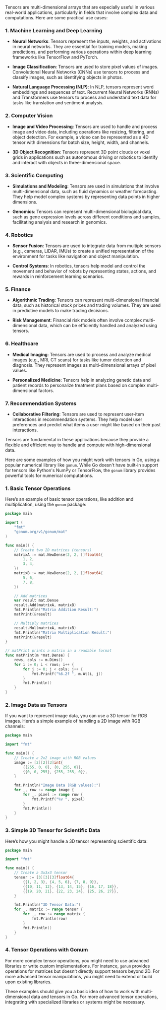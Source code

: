 Tensors are multi-dimensional arrays that are especially useful in various real-world applications, particularly in fields that involve complex data and computations. Here are some practical use cases:

### 1. **Machine Learning and Deep Learning**

- **Neural Networks**: Tensors represent the inputs, weights, and activations in neural networks. They are essential for training models, making predictions, and performing various operations within deep learning frameworks like TensorFlow and PyTorch.
  
- **Image Classification**: Tensors are used to store pixel values of images. Convolutional Neural Networks (CNNs) use tensors to process and classify images, such as identifying objects in photos.

- **Natural Language Processing (NLP)**: In NLP, tensors represent word embeddings and sequences of text. Recurrent Neural Networks (RNNs) and Transformers use tensors to process and understand text data for tasks like translation and sentiment analysis.

### 2. **Computer Vision**

- **Image and Video Processing**: Tensors are used to handle and process image and video data, including operations like resizing, filtering, and object detection. For example, a video can be represented as a 4D tensor with dimensions for batch size, height, width, and channels.

- **3D Object Recognition**: Tensors represent 3D point clouds or voxel grids in applications such as autonomous driving or robotics to identify and interact with objects in three-dimensional space.

### 3. **Scientific Computing**

- **Simulations and Modeling**: Tensors are used in simulations that involve multi-dimensional data, such as fluid dynamics or weather forecasting. They help model complex systems by representing data points in higher dimensions.

- **Genomics**: Tensors can represent multi-dimensional biological data, such as gene expression levels across different conditions and samples, facilitating analysis and research in genomics.

### 4. **Robotics**

- **Sensor Fusion**: Tensors are used to integrate data from multiple sensors (e.g., cameras, LIDAR, IMUs) to create a unified representation of the environment for tasks like navigation and object manipulation.

- **Control Systems**: In robotics, tensors help model and control the movement and behavior of robots by representing states, actions, and rewards in reinforcement learning scenarios.

### 5. **Finance**

- **Algorithmic Trading**: Tensors can represent multi-dimensional financial data, such as historical stock prices and trading volumes. They are used in predictive models to make trading decisions.

- **Risk Management**: Financial risk models often involve complex multi-dimensional data, which can be efficiently handled and analyzed using tensors.

### 6. **Healthcare**

- **Medical Imaging**: Tensors are used to process and analyze medical images (e.g., MRI, CT scans) for tasks like tumor detection and diagnosis. They represent images as multi-dimensional arrays of pixel values.

- **Personalized Medicine**: Tensors help in analyzing genetic data and patient records to personalize treatment plans based on complex multi-dimensional factors.

### 7. **Recommendation Systems**

- **Collaborative Filtering**: Tensors are used to represent user-item interactions in recommendation systems. They help model user preferences and predict what items a user might like based on their past interactions.

Tensors are fundamental in these applications because they provide a flexible and efficient way to handle and compute with high-dimensional data.

Here are some examples of how you might work with tensors in Go, using a popular numerical library like `gonum`. While Go doesn't have built-in support for tensors like Python's NumPy or TensorFlow, the `gonum` library provides powerful tools for numerical computations.

### 1. **Basic Tensor Operations**

Here’s an example of basic tensor operations, like addition and multiplication, using the `gonum` package:

```go
package main

import (
	"fmt"
	"gonum.org/v1/gonum/mat"
)

func main() {
	// Create two 2D matrices (tensors)
	matrixA := mat.NewDense(2, 2, []float64{
		1, 2,
		3, 4,
	})
	matrixB := mat.NewDense(2, 2, []float64{
		5, 6,
		7, 8,
	})

	// Add matrices
	var result mat.Dense
	result.Add(matrixA, matrixB)
	fmt.Println("Matrix Addition Result:")
	matPrint(&result)

	// Multiply matrices
	result.Mul(matrixA, matrixB)
	fmt.Println("Matrix Multiplication Result:")
	matPrint(&result)
}

// matPrint prints a matrix in a readable format
func matPrint(m *mat.Dense) {
	rows, cols := m.Dims()
	for i := 0; i < rows; i++ {
		for j := 0; j < cols; j++ {
			fmt.Printf("%6.2f ", m.At(i, j))
		}
		fmt.Println()
	}
}
```

### 2. **Image Data as Tensors**

If you want to represent image data, you can use a 3D tensor for RGB images. Here’s a simple example of handling a 2D image with RGB channels:

```go
package main

import "fmt"

func main() {
	// Create a 2x2 image with RGB values
	image := [2][2][3]int{
		{{255, 0, 0}, {0, 255, 0}},
		{{0, 0, 255}, {255, 255, 0}},
	}

	fmt.Println("Image Data (RGB values):")
	for _, row := range image {
		for _, pixel := range row {
			fmt.Printf("%v ", pixel)
		}
		fmt.Println()
	}
}
```

### 3. **Simple 3D Tensor for Scientific Data**

Here’s how you might handle a 3D tensor representing scientific data:

```go
package main

import "fmt"

func main() {
	// Create a 3x3x3 tensor
	tensor := [3][3][3]float64{
		{{1, 2, 3}, {4, 5, 6}, {7, 8, 9}},
		{{10, 11, 12}, {13, 14, 15}, {16, 17, 18}},
		{{19, 20, 21}, {22, 23, 24}, {25, 26, 27}},
	}

	fmt.Println("3D Tensor Data:")
	for _, matrix := range tensor {
		for _, row := range matrix {
			fmt.Println(row)
		}
		fmt.Println()
	}
}
```

### 4. **Tensor Operations with Gonum**

For more complex tensor operations, you might need to use advanced libraries or write custom implementations. For instance, `gonum` provides operations for matrices but doesn’t directly support tensors beyond 2D. For more advanced tensor manipulations, you might need to extend or build upon existing libraries.

These examples should give you a basic idea of how to work with multi-dimensional data and tensors in Go. For more advanced tensor operations, integrating with specialized libraries or systems might be necessary.